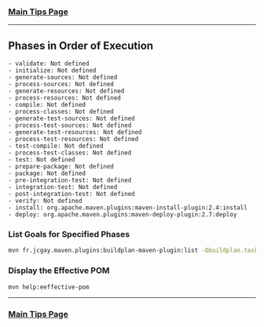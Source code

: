 ### [Main Tips Page](https://github.com/sethfuller/tips/blob/main/main_tech_tips.md)

----------

<a name="top"></a>

## Phases in Order of Execution
	- validate: Not defined
	- initialize: Not defined
	- generate-sources: Not defined
	- process-sources: Not defined
	- generate-resources: Not defined
	- process-resources: Not defined
	- compile: Not defined
	- process-classes: Not defined
	- generate-test-sources: Not defined
	- process-test-sources: Not defined
	- generate-test-resources: Not defined
	- process-test-resources: Not defined
	- test-compile: Not defined
	- process-test-classes: Not defined
	- test: Not defined
	- prepare-package: Not defined
	- package: Not defined
	- pre-integration-test: Not defined
	- integration-test: Not defined
	- post-integration-test: Not defined
	- verify: Not defined
	- install: org.apache.maven.plugins:maven-install-plugin:2.4:install
	- deploy: org.apache.maven.plugins:maven-deploy-plugin:2.7:deploy

### List Goals for Specified Phases
```bash
mvn fr.jcgay.maven.plugins:buildplan-maven-plugin:list -Dbuildplan.tasks=clean,deploy
```

### Display the Effective POM
```bash
mvn help:eeffective-pom
```

----------

### [Main Tips Page](https://github.com/sethfuller/tips/blob/main/main_tech_tips.md)
